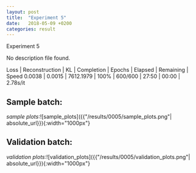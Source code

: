 ```yaml
---
layout: post
title:  "Experiment 5"
date:   2018-05-09 +0200
categories: result
---
```

Experiment 5

No description file found.

Loss | Reconstruction | KL | Completion | Epochs | Elapsed | Remaining | Speed
0.0038 | 0.0015 | 7612.1979 | 100% | 600/600 | 27:50 | 00:00 | 2.78s/it



## **Sample batch**:
_sample plots_:![sample_plots]({{"/results/0005/sample_plots.png"| absolute_url}}){:width="1000px"}


## **Validation batch**:
_validation plots_:![validation_plots]({{"/results/0005/validation_plots.png"| absolute_url}}){:width="1000px"}

